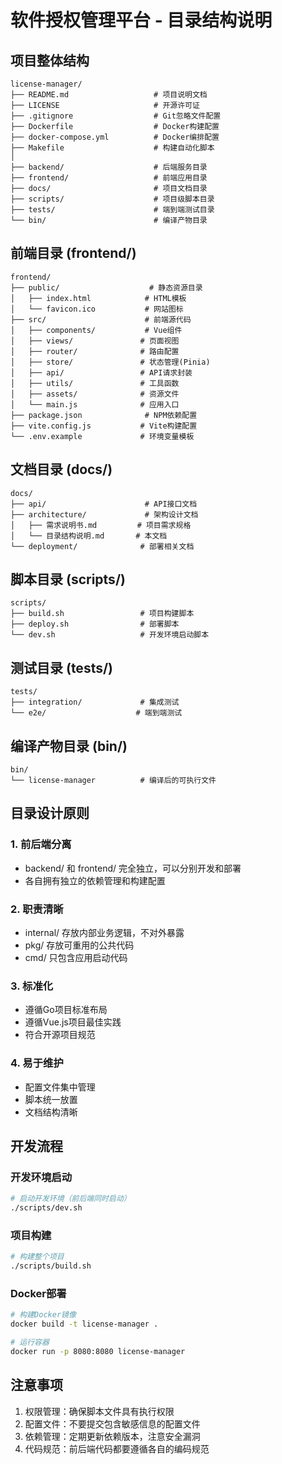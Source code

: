 # 软件授权管理平台 - 目录结构说明

## 项目整体结构

```
license-manager/
├── README.md                   # 项目说明文档
├── LICENSE                     # 开源许可证
├── .gitignore                  # Git忽略文件配置
├── Dockerfile                  # Docker构建配置
├── docker-compose.yml          # Docker编排配置
├── Makefile                    # 构建自动化脚本
│
├── backend/                    # 后端服务目录
├── frontend/                   # 前端应用目录
├── docs/                       # 项目文档目录
├── scripts/                    # 项目级脚本目录
├── tests/                      # 端到端测试目录
└── bin/                        # 编译产物目录
```

## 前端目录 (frontend/)

```
frontend/
├── public/                    # 静态资源目录
│   ├── index.html            # HTML模板
│   └── favicon.ico           # 网站图标
├── src/                      # 前端源代码
│   ├── components/           # Vue组件
│   ├── views/               # 页面视图
│   ├── router/              # 路由配置
│   ├── store/               # 状态管理(Pinia)
│   ├── api/                 # API请求封装
│   ├── utils/               # 工具函数
│   ├── assets/              # 资源文件
│   └── main.js              # 应用入口
├── package.json              # NPM依赖配置
├── vite.config.js           # Vite构建配置
└── .env.example             # 环境变量模板
```

## 文档目录 (docs/)

```
docs/
├── api/                      # API接口文档
├── architecture/             # 架构设计文档
│   ├── 需求说明书.md         # 项目需求规格
│   └── 目录结构说明.md       # 本文档
└── deployment/              # 部署相关文档
```

## 脚本目录 (scripts/)

```
scripts/
├── build.sh                 # 项目构建脚本
├── deploy.sh                # 部署脚本
└── dev.sh                   # 开发环境启动脚本
```

## 测试目录 (tests/)

```
tests/
├── integration/             # 集成测试
└── e2e/                    # 端到端测试
```

## 编译产物目录 (bin/)

```
bin/
└── license-manager          # 编译后的可执行文件
```

## 目录设计原则

### 1. 前后端分离
- backend/ 和 frontend/ 完全独立，可以分别开发和部署
- 各自拥有独立的依赖管理和构建配置

### 2. 职责清晰
- internal/ 存放内部业务逻辑，不对外暴露
- pkg/ 存放可重用的公共代码
- cmd/ 只包含应用启动代码

### 3. 标准化
- 遵循Go项目标准布局
- 遵循Vue.js项目最佳实践
- 符合开源项目规范

### 4. 易于维护
- 配置文件集中管理
- 脚本统一放置
- 文档结构清晰

## 开发流程

### 开发环境启动
```bash
# 启动开发环境（前后端同时启动）
./scripts/dev.sh
```

### 项目构建
```bash
# 构建整个项目
./scripts/build.sh
```

### Docker部署
```bash
# 构建Docker镜像
docker build -t license-manager .

# 运行容器
docker run -p 8080:8080 license-manager
```

## 注意事项

1. 权限管理：确保脚本文件具有执行权限
2. 配置文件：不要提交包含敏感信息的配置文件
3. 依赖管理：定期更新依赖版本，注意安全漏洞
4. 代码规范：前后端代码都要遵循各自的编码规范